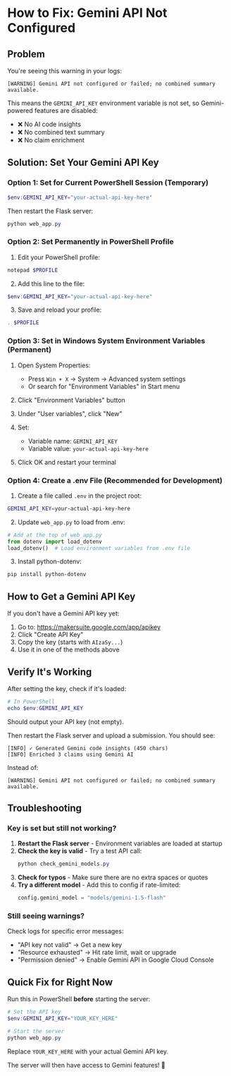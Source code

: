 # How to Fix: Gemini API Not Configured

## Problem
You're seeing this warning in your logs:
```
[WARNING] Gemini API not configured or failed; no combined summary available.
```

This means the `GEMINI_API_KEY` environment variable is not set, so Gemini-powered features are disabled:
- ❌ No AI code insights
- ❌ No combined text summary  
- ❌ No claim enrichment

## Solution: Set Your Gemini API Key

### Option 1: Set for Current PowerShell Session (Temporary)

```powershell
$env:GEMINI_API_KEY="your-actual-api-key-here"
```

Then restart the Flask server:
```powershell
python web_app.py
```

### Option 2: Set Permanently in PowerShell Profile

1. Edit your PowerShell profile:
```powershell
notepad $PROFILE
```

2. Add this line to the file:
```powershell
$env:GEMINI_API_KEY="your-actual-api-key-here"
```

3. Save and reload your profile:
```powershell
. $PROFILE
```

### Option 3: Set in Windows System Environment Variables (Permanent)

1. Open System Properties:
   - Press `Win + X` → System → Advanced system settings
   - Or search for "Environment Variables" in Start menu

2. Click "Environment Variables" button

3. Under "User variables", click "New"

4. Set:
   - Variable name: `GEMINI_API_KEY`
   - Variable value: `your-actual-api-key-here`

5. Click OK and restart your terminal

### Option 4: Create a .env File (Recommended for Development)

1. Create a file called `.env` in the project root:
```bash
GEMINI_API_KEY=your-actual-api-key-here
```

2. Update `web_app.py` to load from .env:
```python
# Add at the top of web_app.py
from dotenv import load_dotenv
load_dotenv()  # Load environment variables from .env file
```

3. Install python-dotenv:
```powershell
pip install python-dotenv
```

## How to Get a Gemini API Key

If you don't have a Gemini API key yet:

1. Go to: https://makersuite.google.com/app/apikey
2. Click "Create API Key"
3. Copy the key (starts with `AIzaSy...`)
4. Use it in one of the methods above

## Verify It's Working

After setting the key, check if it's loaded:

```powershell
# In PowerShell
echo $env:GEMINI_API_KEY
```

Should output your API key (not empty).

Then restart the Flask server and upload a submission. You should see:

```
[INFO] ✓ Generated Gemini code insights (450 chars)
[INFO] Enriched 3 claims using Gemini AI
```

Instead of:

```
[WARNING] Gemini API not configured or failed; no combined summary available.
```

## Troubleshooting

### Key is set but still not working?

1. **Restart the Flask server** - Environment variables are loaded at startup
2. **Check the key is valid** - Try a test API call:
   ```powershell
   python check_gemini_models.py
   ```
3. **Check for typos** - Make sure there are no extra spaces or quotes
4. **Try a different model** - Add this to config if rate-limited:
   ```python
   config.gemini_model = "models/gemini-1.5-flash"
   ```

### Still seeing warnings?

Check logs for specific error messages:
- "API key not valid" → Get a new key
- "Resource exhausted" → Hit rate limit, wait or upgrade
- "Permission denied" → Enable Gemini API in Google Cloud Console

## Quick Fix for Right Now

Run this in PowerShell **before** starting the server:

```powershell
# Set the API key
$env:GEMINI_API_KEY="YOUR_KEY_HERE"

# Start the server
python web_app.py
```

Replace `YOUR_KEY_HERE` with your actual Gemini API key.

The server will then have access to Gemini features! 🎉
